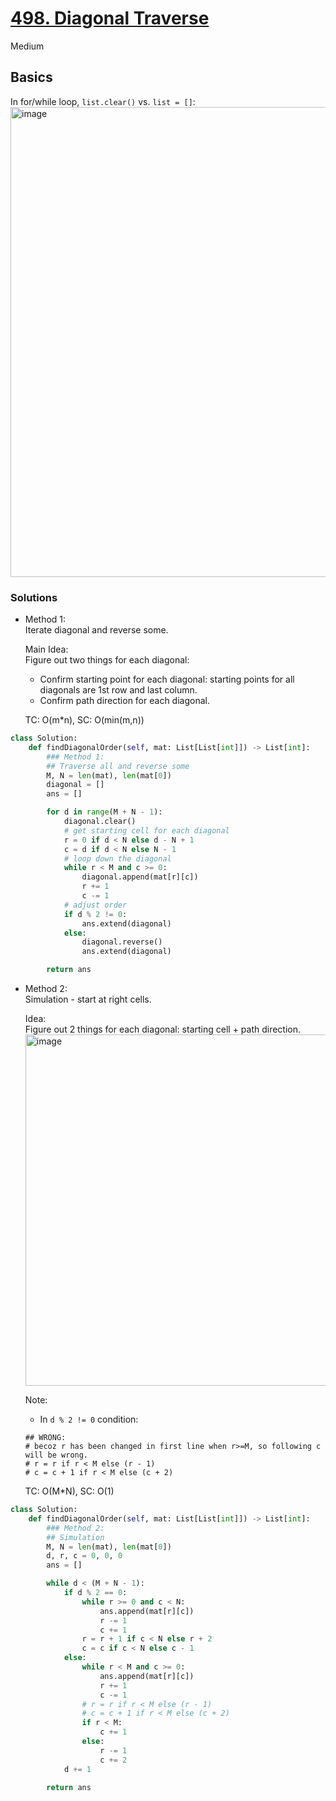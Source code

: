 # [498. Diagonal Traverse](https://leetcode.com/problems/diagonal-traverse/description/?envType=company&envId=facebook&favoriteSlug=facebook-thirty-days)

Medium

## Basics
In for/while loop, `list.clear()` vs. `list = []`:\
<img width="752" alt="image" src="https://github.com/user-attachments/assets/2aecc6b2-fe0d-465d-9f27-76c84b6aa15c" />

### Solutions

- Method 1:\
  Iterate diagonal and reverse some.

  Main Idea:\
  Figure out two things for each diagonal:
  - Confirm starting point for each diagonal: starting points for all diagonals are 1st row and last column.
  - Confirm path direction for each diagonal.

  TC: O(m*n), SC: O(min(m,n))

```python
class Solution:
    def findDiagonalOrder(self, mat: List[List[int]]) -> List[int]:
        ### Method 1:
        ## Traverse all and reverse some
        M, N = len(mat), len(mat[0])
        diagonal = []
        ans = []

        for d in range(M + N - 1): 
            diagonal.clear()
            # get starting cell for each diagonal 
            r = 0 if d < N else d - N + 1
            c = d if d < N else N - 1
            # loop down the diagonal
            while r < M and c >= 0:
                diagonal.append(mat[r][c])
                r += 1
                c -= 1
            # adjust order
            if d % 2 != 0:
                ans.extend(diagonal)
            else:
                diagonal.reverse()
                ans.extend(diagonal)

        return ans
```

- Method 2:\
  Simulation - start at right cells.

  Idea: \
  Figure out 2 things for each diagonal: starting cell + path direction.
  <img width="562" alt="image" src="https://github.com/user-attachments/assets/6636f208-e1e9-461b-b0ec-1fb221a8e336" />


  Note:
  - In `d % 2 != 0` condition:
  ```
  ## WRONG:
  # becoz r has been changed in first line when r>=M, so following c will be wrong.
  # r = r if r < M else (r - 1)
  # c = c + 1 if r < M else (c + 2)
  ```

  TC: O(M*N), SC: O(1)

```python
class Solution:
    def findDiagonalOrder(self, mat: List[List[int]]) -> List[int]:
        ### Method 2:
        ## Simulation
        M, N = len(mat), len(mat[0])
        d, r, c = 0, 0, 0
        ans = []

        while d < (M + N - 1):
            if d % 2 == 0:
                while r >= 0 and c < N:
                    ans.append(mat[r][c])
                    r -= 1
                    c += 1
                r = r + 1 if c < N else r + 2
                c = c if c < N else c - 1             
            else:
                while r < M and c >= 0:
                    ans.append(mat[r][c])
                    r += 1
                    c -= 1
                # r = r if r < M else (r - 1)
                # c = c + 1 if r < M else (c + 2)
                if r < M:
                    c += 1
                else:
                    r -= 1
                    c += 2
            d += 1

        return ans
```
